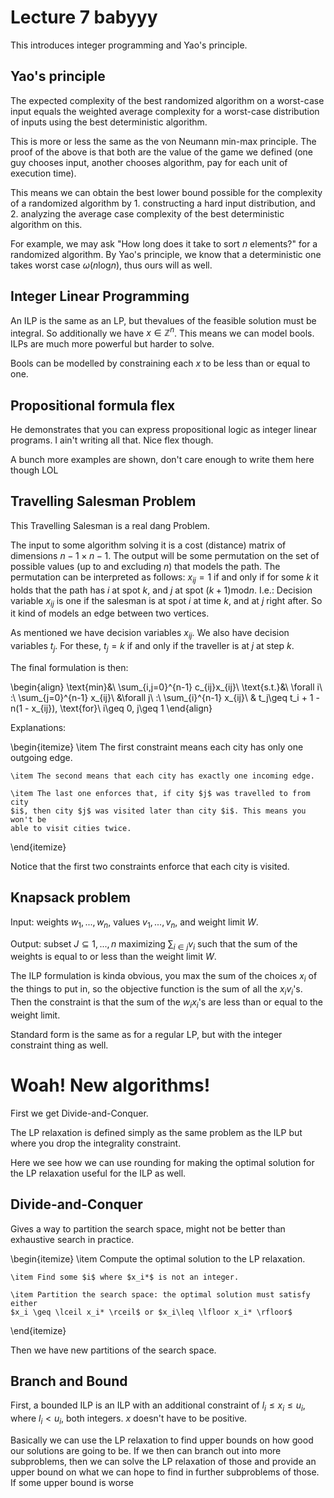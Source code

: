 # Lecture 7 babyyy

This introduces integer programming and Yao's principle.

## Yao's principle

The expected complexity of the best randomized algorithm on a worst-case input
equals the weighted average complexity for a worst-case distribution of inputs
using the best deterministic algorithm.

This is more or less the same as the von Neumann min-max principle. The proof of
the above is that both are the value of the game we defined (one guy chooses
input, another chooses algorithm, pay for each unit of execution time).

This means we can obtain the best lower bound possible for the complexity of a
randomized algorithm by 1. constructing a hard input distribution, and 2.
analyzing the average case complexity of the best deterministic algorithm on
this.

For example, we may ask "How long does it take to sort $n$ elements?" for a
randomized algorithm. By Yao's principle, we know that a deterministic one takes
worst case $\omega(n \text{log} n)$, thus ours will as well.

## Integer Linear Programming

An ILP is the same as an LP, but thevalues of the feasible solution must be
integral. So additionally we have $x \in \mathbb{Z}^n$. This means we can model
bools. ILPs are much more powerful but harder to solve.

Bools can be modelled by constraining each $x$ to be less than or equal to one.

## Propositional formula flex

He demonstrates that you can express propositional logic as integer linear
programs. I ain't writing all that. Nice flex though.

A bunch more examples are shown, don't care enough to write them here though LOL

## Travelling Salesman Problem

This Travelling Salesman is a real dang Problem.

The input to some algorithm solving it is a cost (distance) matrix of dimensions
$n-1\times n-1$. The output will be some permutation on the set of possible
values (up to and excluding $n$) that models the path. The permutation can be
interpreted as follows: $x_{ij} = 1$ if and only if for some $k$ it holds that
the path has $i$ at spot $k$, and $j$ at spot $(k+1) \text{mod} n$. I.e.:
Decision variable $x_{ij}$ is one if the salesman is at spot $i$ at time $k$,
and at $j$ right after. So it kind of models an edge between two vertices.

As mentioned we have decision variables $x_{ij}$. We also have decision
variables $t_j$. For these, $t_j = k$ if and only if the traveller is at $j$ at
step $k$.

The final formulation is then:

\begin{align}
    \text{min}&\ \sum_{i,j=0}^{n-1} c_{ij}x_{ij}\\
    \text{s.t.}&\ \forall i\ :\ \sum_{j=0}^{n-1} x_{ij}\\
    &\forall j\ :\ \sum_{i}^{n-1} x_{ij}\\
    & t_j\geq t_i + 1 - n(1 - x_{ij}), \text{for}\ i\geq 0, j\geq 1
\end{align}

Explanations:

\begin{itemize}
    \item The first constraint means each city has only one outgoing edge.

    \item The second means that each city has exactly one incoming edge.

    \item The last one enforces that, if city $j$ was travelled to from city
    $i$, then city $j$ was visited later than city $i$. This means you won't be
    able to visit cities twice.
\end{itemize}

Notice that the first two constraints enforce that each city is visited.

## Knapsack problem

Input: weights $w_1, ..., w_n$, values $v_1, ..., v_n$, and weight limit $W$.

Output: subset $J \subseteq {1, ..., n}$ maximizing $\sum_{i\in j} v_i$ such
that the sum of the weights is equal to or less than the weight limit $W$.

The ILP formulation is kinda obvious, you max the sum of the choices $x_i$ of
the things to put in, so the objective function is the sum of all the
$x_iv_i$'s. Then the constraint is that the sum of the $w_ix_i$'s are less than
or equal to the weight limit.

Standard form is the same as for a regular LP, but with the integer constraint
thing as well.

# Woah! New algorithms!

First we get Divide-and-Conquer.

The LP relaxation is defined simply as the same problem as the ILP but where you
drop the integrality constraint.

Here we see how we can use rounding for making the optimal solution for the LP
relaxation useful for the ILP as well.

## Divide-and-Conquer

Gives a way to partition the search space, might not be better than exhaustive
search in practice.

\begin{itemize}
    \item Compute the optimal solution to the LP relaxation.

    \item Find some $i$ where $x_i*$ is not an integer.

    \item Partition the search space: the optimal solution must satisfy either
    $x_i \geq \lceil x_i* \rceil$ or $x_i\leq \lfloor x_i* \rfloor$
\end{itemize}

Then we have new partitions of the search space.

## Branch and Bound

First, a bounded ILP is an ILP with an additional constraint of $l_i \leq x_i
\leq u_i$, where $l_i < u_i$, both integers. $x$ doesn't have to be positive.

Basically we can use the LP relaxation to find upper bounds on how good our
solutions are going to be. If we then can branch out into more subproblems, then
we can solve the LP relaxation of those and provide an upper bound on what we
can hope to find in further subproblems of those. If some upper bound is worse



